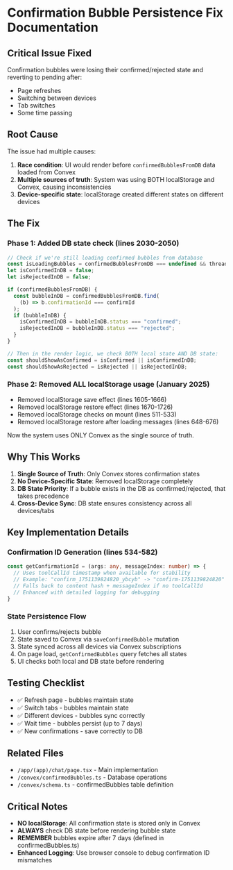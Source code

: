 # Confirmation Bubble Persistence Fix Documentation

## Critical Issue Fixed
Confirmation bubbles were losing their confirmed/rejected state and reverting to pending after:
- Page refreshes
- Switching between devices
- Tab switches
- Some time passing

## Root Cause
The issue had multiple causes:
1. **Race condition**: UI would render before `confirmedBubblesFromDB` data loaded from Convex
2. **Multiple sources of truth**: System was using BOTH localStorage and Convex, causing inconsistencies
3. **Device-specific state**: localStorage created different states on different devices

## The Fix

### Phase 1: Added DB state check (lines 2030-2050)

```typescript
// Check if we're still loading confirmed bubbles from database
const isLoadingBubbles = confirmedBubblesFromDB === undefined && threadId;
let isConfirmedInDB = false;
let isRejectedInDB = false;

if (confirmedBubblesFromDB) {
  const bubbleInDB = confirmedBubblesFromDB.find(
    (b) => b.confirmationId === confirmId
  );
  if (bubbleInDB) {
    isConfirmedInDB = bubbleInDB.status === "confirmed";
    isRejectedInDB = bubbleInDB.status === "rejected";
  }
}

// Then in the render logic, we check BOTH local state AND DB state:
const shouldShowAsConfirmed = isConfirmed || isConfirmedInDB;
const shouldShowAsRejected = isRejected || isRejectedInDB;
```

### Phase 2: Removed ALL localStorage usage (January 2025)
- Removed localStorage save effect (lines 1605-1666)
- Removed localStorage restore effect (lines 1670-1726)
- Removed localStorage checks on mount (lines 511-533)
- Removed localStorage restore after loading messages (lines 648-676)

Now the system uses ONLY Convex as the single source of truth.

## Why This Works
1. **Single Source of Truth**: Only Convex stores confirmation states
2. **No Device-Specific State**: Removed localStorage completely
3. **DB State Priority**: If a bubble exists in the DB as confirmed/rejected, that takes precedence
4. **Cross-Device Sync**: DB state ensures consistency across all devices/tabs

## Key Implementation Details

### Confirmation ID Generation (lines 534-582)
```typescript
const getConfirmationId = (args: any, messageIndex: number) => {
  // Uses toolCallId timestamp when available for stability
  // Example: "confirm_1751139824820_ybcyb" -> "confirm-1751139824820"
  // Falls back to content hash + messageIndex if no toolCallId
  // Enhanced with detailed logging for debugging
}
```

### State Persistence Flow
1. User confirms/rejects bubble
2. State saved to Convex via `saveConfirmedBubble` mutation
3. State synced across all devices via Convex subscriptions
4. On page load, `getConfirmedBubbles` query fetches all states
5. UI checks both local and DB state before rendering

## Testing Checklist
- ✅ Refresh page - bubbles maintain state
- ✅ Switch tabs - bubbles maintain state  
- ✅ Different devices - bubbles sync correctly
- ✅ Wait time - bubbles persist (up to 7 days)
- ✅ New confirmations - save correctly to DB

## Related Files
- `/app/(app)/chat/page.tsx` - Main implementation
- `/convex/confirmedBubbles.ts` - Database operations
- `/convex/schema.ts` - confirmedBubbles table definition

## Critical Notes
- **NO localStorage**: All confirmation state is stored only in Convex
- **ALWAYS** check DB state before rendering bubble state
- **REMEMBER** bubbles expire after 7 days (defined in confirmedBubbles.ts)
- **Enhanced Logging**: Use browser console to debug confirmation ID mismatches